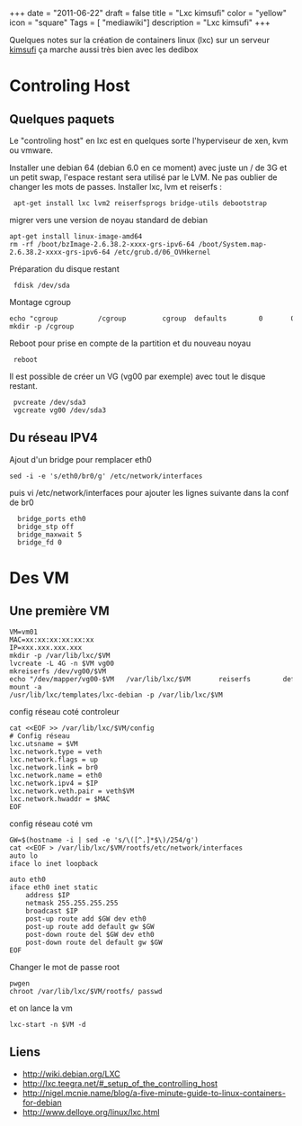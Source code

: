 +++
date = "2011-06-22"
draft = false
title = "Lxc kimsufi"
color = "yellow"
icon = "square"
Tags = [ "mediawiki"]
description = "Lxc kimsufi"
+++

Quelques notes sur la création de containers linux (lxc) sur un serveur
[kimsufi](http://kimsufi.com) ça marche aussi très bien avec les dedibox

Controling Host
===============

Quelques paquets
----------------

Le "controling host" en lxc est en quelques sorte l'hyperviseur de xen,
kvm ou vmware.

Installer une debian 64 (debian 6.0 en ce moment) avec juste un / de 3G
et un petit swap, l'espace restant sera utilisé par le LVM. Ne pas
oublier de changer les mots de passes. Installer lxc, lvm et reiserfs :

     apt-get install lxc lvm2 reiserfsprogs bridge-utils debootstrap

migrer vers une version de noyau standard de debian

    apt-get install linux-image-amd64
    rm -rf /boot/bzImage-2.6.38.2-xxxx-grs-ipv6-64 /boot/System.map-2.6.38.2-xxxx-grs-ipv6-64 /etc/grub.d/06_OVHkernel

Préparation du disque restant

     fdisk /dev/sda

Montage cgroup

    echo "cgroup          /cgroup         cgroup  defaults        0       0" >>  /etc/fstab
    mkdir -p /cgroup

Reboot pour prise en compte de la partition et du nouveau noyau

     reboot

Il est possible de créer un VG (vg00 par exemple) avec tout le disque
restant.

     pvcreate /dev/sda3
     vgcreate vg00 /dev/sda3

Du réseau IPV4
--------------

Ajout d'un bridge pour remplacer eth0

    sed -i -e 's/eth0/br0/g' /etc/network/interfaces

puis vi /etc/network/interfaces pour ajouter les lignes suivante dans la
conf de br0

      bridge_ports eth0
      bridge_stp off
      bridge_maxwait 5
      bridge_fd 0

Des VM
======

Une première VM
---------------

    VM=vm01
    MAC=xx:xx:xx:xx:xx:xx
    IP=xxx.xxx.xxx.xxx
    mkdir -p /var/lib/lxc/$VM
    lvcreate -L 4G -n $VM vg00
    mkreiserfs /dev/vg00/$VM
    echo "/dev/mapper/vg00-$VM   /var/lib/lxc/$VM       reiserfs        defaults        0       2" >> /etc/fstab
    mount -a
    /usr/lib/lxc/templates/lxc-debian -p /var/lib/lxc/$VM

config réseau coté controleur

    cat <<EOF >> /var/lib/lxc/$VM/config
    # Config réseau
    lxc.utsname = $VM
    lxc.network.type = veth
    lxc.network.flags = up
    lxc.network.link = br0
    lxc.network.name = eth0
    lxc.network.ipv4 = $IP
    lxc.network.veth.pair = veth$VM
    lxc.network.hwaddr = $MAC   
    EOF

config réseau coté vm

    GW=$(hostname -i | sed -e 's/\([^.]*$\)/254/g')
    cat <<EOF > /var/lib/lxc/$VM/rootfs/etc/network/interfaces
    auto lo
    iface lo inet loopback

    auto eth0
    iface eth0 inet static
        address $IP
        netmask 255.255.255.255
        broadcast $IP
        post-up route add $GW dev eth0
        post-up route add default gw $GW
        post-down route del $GW dev eth0
        post-down route del default gw $GW
    EOF

Changer le mot de passe root

    pwgen
    chroot /var/lib/lxc/$VM/rootfs/ passwd

et on lance la vm

    lxc-start -n $VM -d

Liens
-----

-   <http://wiki.debian.org/LXC>
-   <http://lxc.teegra.net/#_setup_of_the_controlling_host>
-   <http://nigel.mcnie.name/blog/a-five-minute-guide-to-linux-containers-for-debian>
-   <http://www.delloye.org/linux/lxc.html>

